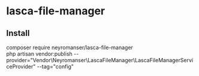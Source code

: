
# lasca-file-manager

## Install
composer require neyromanser/lasca-file-manager   
php artisan vendor:publish --provider="Vendor\Neyromanser\LascaFileManager\LascaFileManagerServiceProvider" --tag="config"   
